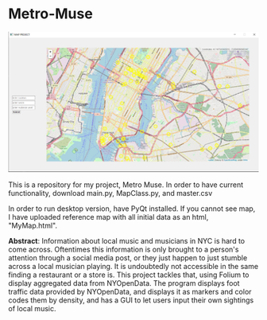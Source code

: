 # Metro-Muse

![alt text](https://github.com/jmurphynisen/Metro-Muse/blob/main/Screenshot%20(27).png)

This is a repository for my project, Metro Muse. 
In order to have current functionality, download main.py, MapClass.py, and master.csv

In order to run desktop version, have PyQt installed.
If you cannot see map, I have uploaded reference map with all initial data as an html, "MyMap.html".

**Abstract**:
  Information about local music and musicians in NYC is hard to come across. Oftentimes this information is only brought to a person's attention through a social media post, or they just happen to just stumble across a local musician playing. It is undoubtedly not accessible in the same finding a restaurant or a store is. This project tackles that, using Folium to display aggregated data from NYOpenData. The program displays foot traffic data provided by NYOpenData, and displays it as markers and color codes them by density, and has a GUI to let users input their own sightings of local music.

